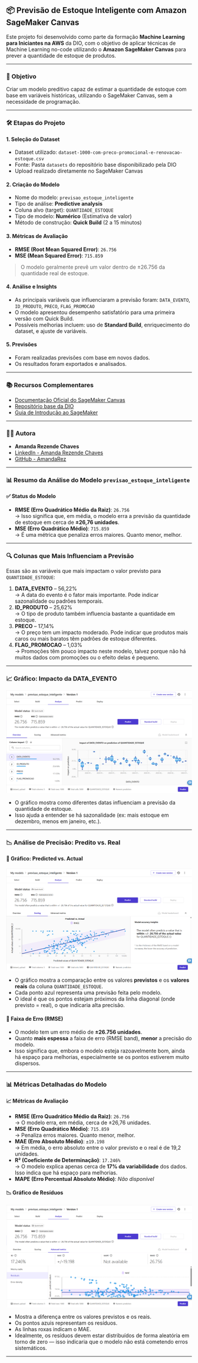 
## 📦 Previsão de Estoque Inteligente com Amazon SageMaker Canvas

Este projeto foi desenvolvido como parte da formação **Machine Learning para Iniciantes na AWS** da DIO, com o objetivo de aplicar técnicas de Machine Learning no-code utilizando o **Amazon SageMaker Canvas** para prever a quantidade de estoque de produtos.

---

### 🎯 Objetivo

Criar um modelo preditivo capaz de estimar a quantidade de estoque com base em variáveis históricas, utilizando o SageMaker Canvas, sem a necessidade de programação.

---

### 🛠️ Etapas do Projeto

#### 1. Seleção do Dataset

- Dataset utilizado: `dataset-1000-com-preco-promocional-e-renovacao-estoque.csv`
- Fonte: Pasta `datasets` do repositório base disponibilizado pela DIO
- Upload realizado diretamente no SageMaker Canvas

#### 2. Criação do Modelo

- Nome do modelo: `previsao_estoque_inteligente`
- Tipo de análise: **Predictive analysis**
- Coluna alvo (target): `QUANTIDADE_ESTOQUE`
- Tipo de modelo: **Numérico** (Estimativa de valor)
- Método de construção: **Quick Build** (2 a 15 minutos)

#### 3. Métricas de Avaliação

- **RMSE (Root Mean Squared Error)**: `26.756`
- **MSE (Mean Squared Error)**: `715.859`

> O modelo geralmente prevê um valor dentro de ±26.756 da quantidade real de estoque.

#### 4. Análise e Insights

- As principais variáveis que influenciaram a previsão foram: `DATA_EVENTO`, `ID_PRODUTO`, `PRECO`, `FLAG_PROMOCAO`
- O modelo apresentou desempenho satisfatório para uma primeira versão com Quick Build.
- Possíveis melhorias incluem: uso de **Standard Build**, enriquecimento do dataset, e ajuste de variáveis.

#### 5. Previsões

- Foram realizadas previsões com base em novos dados.
- Os resultados foram exportados e analisados.

---

### 📚 Recursos Complementares

- [Documentação Oficial do SageMaker Canvas](https://docs.aws.amazon.com/sagemaker/latest/dg/canvas.html)
- [Repositório base da DIO](https://github.com/digitalinnovationone/lab-aws-sagemaker-canvas-estoque)
- [Guia de Introdução ao SageMaker](https://docs.aws.amazon.com/sagemaker/latest/dg/whatis.html)

---

### 👨‍💻 Autora

- **Amanda Rezende Chaves**
- [LinkedIn - Amanda Rezende Chaves](https://www.linkedin.com/in/amanda-rezende-chaves-6927201bb/)
- [GitHub - AmandaRez](https://github.com/AmandaRez)

---

### 📊 **Resumo da Análise do Modelo `previsao_estoque_inteligente`**

#### ✅ **Status do Modelo**
- **RMSE (Erro Quadrático Médio da Raiz)**: `26.756`  
  → Isso significa que, em média, o modelo erra a previsão da quantidade de estoque em cerca de **±26,76 unidades**.
- **MSE (Erro Quadrático Médio)**: `715.859`  
  → É uma métrica que penaliza erros maiores. Quanto menor, melhor.

---

### 🔍 **Colunas que Mais Influenciam a Previsão**
Essas são as variáveis que mais impactam o valor previsto para `QUANTIDADE_ESTOQUE`:

1. **DATA_EVENTO** – 56,22%  
   → A data do evento é o fator mais importante. Pode indicar sazonalidade ou padrões temporais.
2. **ID_PRODUTO** – 25,62%  
   → O tipo de produto também influencia bastante a quantidade em estoque.
3. **PRECO** – 17,14%  
   → O preço tem um impacto moderado. Pode indicar que produtos mais caros ou mais baratos têm padrões de estoque diferentes.
4. **FLAG_PROMOCAO** – 1,03%  
   → Promoções têm pouco impacto neste modelo, talvez porque não há muitos dados com promoções ou o efeito delas é pequeno.
---

### 📈 **Gráfico: Impacto da DATA_EVENTO**

![Análise Geral e Impacto das Colunas](imagens/imagem1.png)

- O gráfico mostra como diferentes datas influenciam a previsão da quantidade de estoque.
- Isso ajuda a entender se há sazonalidade (ex: mais estoque em dezembro, menos em janeiro, etc.).

---

### 📉 **Análise de Precisão: Predito vs. Real**

#### 📌 Gráfico: Predicted vs. Actual

![Gráfico Predito vs Real](imagens/imagem2.png)

- O gráfico mostra a comparação entre os valores **previstos** e os **valores reais** da coluna `QUANTIDADE_ESTOQUE`.
- Cada ponto azul representa uma previsão feita pelo modelo.
- O ideal é que os pontos estejam próximos da linha diagonal (onde previsto = real), o que indicaria alta precisão.



#### 📏 Faixa de Erro (RMSE)
- O modelo tem um erro médio de **±26.756 unidades**.
- Quanto **mais espessa** a faixa de erro (RMSE band), **menor** a precisão do modelo.
- Isso significa que, embora o modelo esteja razoavelmente bom, ainda há espaço para melhorias, especialmente se os pontos estiverem muito dispersos.

---

### 📊 **Métricas Detalhadas do Modelo**

#### 📈 Métricas de Avaliação
- **RMSE (Erro Quadrático Médio da Raiz)**: `26.756`  
  → O modelo erra, em média, cerca de ±26,76 unidades.
- **MSE (Erro Quadrático Médio)**: `715.859`  
  → Penaliza erros maiores. Quanto menor, melhor.
- **MAE (Erro Absoluto Médio)**: `±19.198`  
  → Em média, o erro absoluto entre o valor previsto e o real é de 19,2 unidades.
- **R² (Coeficiente de Determinação)**: `17.246%`  
  → O modelo explica apenas cerca de **17% da variabilidade** dos dados. Isso indica que há espaço para melhorias.
- **MAPE (Erro Percentual Absoluto Médio)**: *Não disponível*

#### 📉 Gráfico de Resíduos

![Métricas Detalhadas e Gráfico de Resíduos](imagens/imagem3.png)

- Mostra a diferença entre os valores previstos e os reais.
- Os pontos azuis representam os resíduos.
- As linhas roxas indicam o MAE.
- Idealmente, os resíduos devem estar distribuídos de forma aleatória em torno de zero — isso indicaria que o modelo não está cometendo erros sistemáticos.

---

